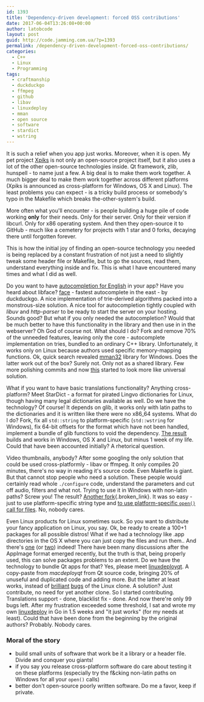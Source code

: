 ```yaml
---
id: 1393
title: 'Dependency-driven development: forced OSS contributions'
date: 2017-06-04T13:26:08+00:00
author: latobcode
layout: post
guid: http://code.jamming.com.ua/?p=1393
permalink: /dependency-driven-development-forced-oss-contributions/
categories:
  - C++
  - Linux
  - Programming
tags:
  - craftmanship
  - duckduckgo
  - ffmpeg
  - github
  - libav
  - linuxdeploy
  - mman
  - open source
  - software
  - stardict
  - wstring
---
```

It is such a relief when you app just works. Moreover, when it is open. My pet project [Xpiks](https://github.com/ribtoks/xpiks) is not only an open-source project itself, but it also uses a lot of the other open-source technologies inside. Qt framework, zlib, hunspell - to name just a few. A big deal is to make them work together. A much bigger deal to make them work together across different platforms (Xpiks is announced as cross-platform for Windows, OS X and Linux). The least problems you can expect - is a tricky build process or somebody's typo in the Makefile which breaks the-other-system's build.

More often what you'll encounter - is people building a huge pile of code working **only** for their needs. Only for their server. Only for their version if libcurl. Only for x86 operating system. And then they open-source it to GitHub - much like a cemetery for projects with 1 star and 0 forks, decaying there until forgotten forever.

This is how the initial joy of finding an open-source technology you needed is being replaced by a constant frustration of not just a need to slightly tweak some header file or Makefile, but to go the sources, read them, understand everything inside and fix. This is what I have encountered many times and what I did as well.

<!--more-->

Do you want to have [autocompletion for English](http://code.jamming.com.ua/implementing-autocomplete-for-english-in-c/) in your app? Have you heard about libface? [face](https://github.com/duckduckgo/cpp-libface) - fastest autocomplete in the east - by duckduckgo. A nice implementation of trie-derived algorithms packed into a monstrous-size solution. A nice tool for autocompletion tightly coupled with _libuv_ and _http-parser_ to be ready to start the server on your hosting. Sounds good? But what if you only needed the autocompletion? Would that be much better to have this functionality in the library and then use in in the webserver? Oh God of course not. What should I do? Fork and remove 70% of the unneeded features, leaving only the core - autocomplete implementation on tries, bundled to an ordinary C++ library. Unfortunately, it works only on Linux because authors used specific memory-mapping functions. Ok, quick search revealed [mman32](https://github.com/Ribtoks/mman-win32) library for Windows. Does the latter work out of the box? Surely not. Only not as a shared library. Few more polishing commits and now [this](https://github.com/Ribtoks/cpp-libface) started to look more like universal solution.

What if you want to have basic translations functionality? Anything cross-platform? Meet StarDict - a format for pirated Lingvo dictionaries for Linux, though having many legal dictionaries available as well. Do we have the technology? Of course! It depends on glib, it works only with latin paths to the dictionaries and it is written like there were no x86_64 systems. What do I do? Fork, fix all <code lang="c-like">std::string</code> to platform-specific (<code lang="c-like">std::wstring</code> for Windows), fix 64-bit offsets for the format which have not been handled, implement a bundle of glib functions to void the dependency. [The result](https://github.com/ribtoks/ssdll) builds and works in Windows, OS X and Linux, but minus 1 week of my life. Could that have been accounted initially? A rhetorical question.

Video thumbnails, anybody? After some googling the only solution that could be used cross-platformly - libav or ffmpeg. It only compiles 20 minutes, there's no way in reading it's source code. Even Makefile is giant. But that cannot stop people who need a solution. These people would certainly read whole <code lang="c-like">./configure</code> code, understand the parameters and cut off audio, filters and what not. Trying to use it in Windows with non-latin paths? Screw you! The result? [Another fork](https://github.com/Ribtoks/libavthumbnailer){.broken_link}. It was so easy - just to use platform-specific string type and [to use platform-specific <code lang="c-like">open()</code> call for files](http://code.jamming.com.ua/unicode-support-for-avformat_open_input-in-windows/). No, nobody cares.

Even Linux products for Linux sometimes suck. So you want to distribute your fancy application on Linux, you say. Ok, be ready to create a 100+1 packages for all possible distros! What if we had a technology like .app directories in the OS X where you can just copy the files and run them.. And there's [one](https://appimage.org) (or [two](http://flatpak.org/)) indeed! There have been many discussions after the AppImage format emerged recently, but the truth is that, being properly used, this can solve packages problems to an extent. Do we have the technology to bundle Qt apps for that? Yes, please meet [linuxdeployqt](https://github.com/probonopd/linuxdeployqt/). A copy-paste from _macdeployqt_ from Qt source code, bringing 20% of unuseful and duplicated code and adding more. But the latter at least works, instead of [brilliant](https://github.com/probonopd/linuxdeployqt/issues/117) [bugs](https://github.com/probonopd/linuxdeployqt/issues/25) of the Linux clone. A solution? Just contribute, no need for yet another clone. So I started contributing. Translations support - done, blacklist fix - done. And now there're only 99 bugs left. After my frustration exceeded some threshold, I sat and wrote my own [linuxdeploy](https://github.com/Ribtoks/linuxdeploy) in Go in 1.5 weeks and "it just works" (for my needs at least). Could that have been done from the beginning by the original authors? Probably. Nobody cares.

### Moral of the story

  * build small units of software that work be it a library or a header file. Divide and conquer you giants!
  * if you say you release cross-platform software do care about testing it on these platforms (especially try the f&cking non-latin paths on Windows for all your <code lang="c-like">open()</code> calls)
  * better don't open-source poorly written software. Do me a favor, keep if private.